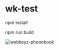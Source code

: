 # wk-test

npm install

npm run build

![webkeyz-phonebook](https://user-images.githubusercontent.com/8735775/31733452-fdc9756c-b43b-11e7-9ed2-ba52afd8b6c1.png)
